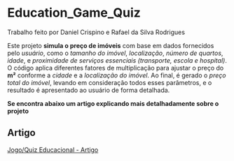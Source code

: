 # Education_Game_Quiz
Trabalho feito por Daniel Crispino e Rafael da Silva Rodrigues

Este projeto **simula o preço de imóveis** com base em dados fornecidos pelo *usuário*, como o *tamanho do imóvel*, *localização*, *número de quartos*, *idade*, e *proximidade de serviços essenciais (transporte, escola e hospital)*. O código aplica diferentes fatores de multiplicação para ajustar o preço do **m²** conforme a *cidade* e a *localização do imóvel*. Ao final, é gerado o *preço total do imóvel*, levando em consideração todos esses parâmetros, e o resultado é apresentado ao usuário de forma detalhada.

**Se encontra abaixo um artigo explicando mais detalhadamente sobre o projeto**

## Artigo
[Jogo/Quiz Educacional - Artigo](https://drive.google.com/file/d/1NJqusPnwiir__ifJgm3Q5Bam-An8v9tN/view?usp=drive_link)
